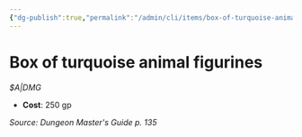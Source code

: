 ```yaml
---
{"dg-publish":true,"permalink":"/admin/cli/items/box-of-turquoise-animal-figurines/","tags":["compendium/src/5e/dmg","item/gear/a-dmg"],"updated":"2025-01-11T15:32:15.311+00:00"}
---
```


# Box of turquoise animal figurines
*$A|DMG*  

- **Cost**: 250 gp

*Source: Dungeon Master's Guide p. 135*